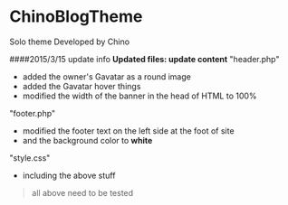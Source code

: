 # ChinoBlogTheme

Solo theme Developed by Chino

####2015/3/15 update info
**Updated files: update content**
"header.php"
- added the owner's Gavatar as a round image
- added the Gavatar hover things
- modified the width of the banner in the head of HTML to 100%

"footer.php"
- modified the footer text on the left side at the foot of site 
- and the background color to **white**

"style.css"
- including the above stuff

> all above need to be tested 